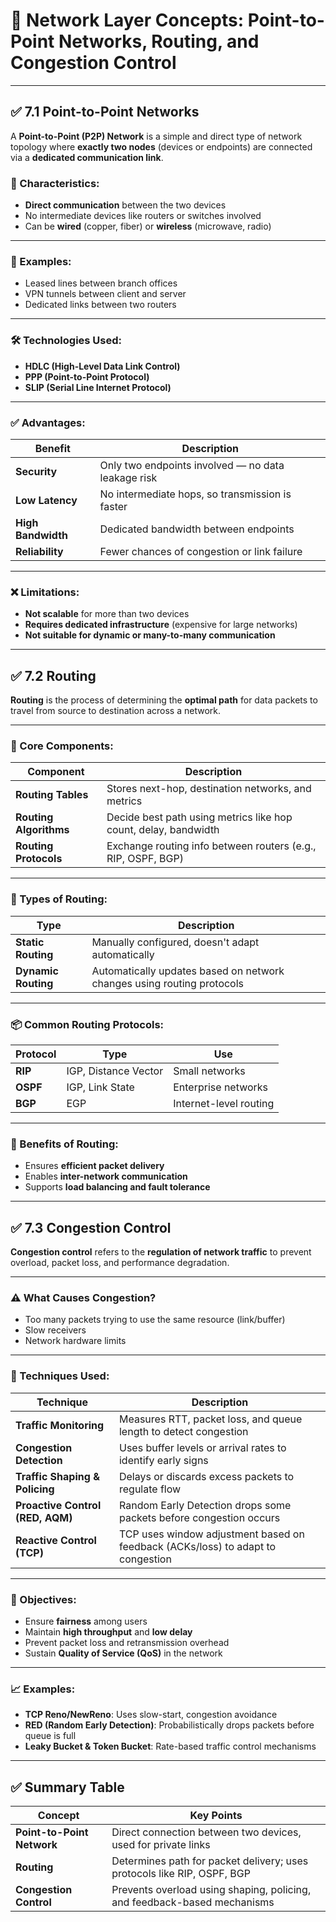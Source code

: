 

# 📘 **Network Layer Concepts: Point-to-Point Networks, Routing, and Congestion Control**

---

## ✅ **7.1 Point-to-Point Networks**

A **Point-to-Point (P2P) Network** is a simple and direct type of network topology where **exactly two nodes** (devices or endpoints) are connected via a **dedicated communication link**.

### 🔗 Characteristics:

* **Direct communication** between the two devices
* No intermediate devices like routers or switches involved
* Can be **wired** (copper, fiber) or **wireless** (microwave, radio)

---

### 📡 Examples:

* Leased lines between branch offices
* VPN tunnels between client and server
* Dedicated links between two routers

---

### 🛠 Technologies Used:

* **HDLC (High-Level Data Link Control)**
* **PPP (Point-to-Point Protocol)**
* **SLIP (Serial Line Internet Protocol)**

---

### ✅ Advantages:

| Benefit            | Description                                        |
| ------------------ | -------------------------------------------------- |
| **Security**       | Only two endpoints involved — no data leakage risk |
| **Low Latency**    | No intermediate hops, so transmission is faster    |
| **High Bandwidth** | Dedicated bandwidth between endpoints              |
| **Reliability**    | Fewer chances of congestion or link failure        |

---

### ❌ Limitations:

* **Not scalable** for more than two devices
* **Requires dedicated infrastructure** (expensive for large networks)
* **Not suitable for dynamic or many-to-many communication**

---

## ✅ **7.2 Routing**

**Routing** is the process of determining the **optimal path** for data packets to travel from source to destination across a network.

---

### 🧠 Core Components:

| Component              | Description                                                     |
| ---------------------- | --------------------------------------------------------------- |
| **Routing Tables**     | Stores next-hop, destination networks, and metrics              |
| **Routing Algorithms** | Decide best path using metrics like hop count, delay, bandwidth |
| **Routing Protocols**  | Exchange routing info between routers (e.g., RIP, OSPF, BGP)    |

---

### 🔁 Types of Routing:

| Type                | Description                                                            |
| ------------------- | ---------------------------------------------------------------------- |
| **Static Routing**  | Manually configured, doesn't adapt automatically                       |
| **Dynamic Routing** | Automatically updates based on network changes using routing protocols |

---

### 📦 Common Routing Protocols:

| Protocol | Type                 | Use                    |
| -------- | -------------------- | ---------------------- |
| **RIP**  | IGP, Distance Vector | Small networks         |
| **OSPF** | IGP, Link State      | Enterprise networks    |
| **BGP**  | EGP                  | Internet-level routing |

---

### 🧾 Benefits of Routing:

* Ensures **efficient packet delivery**
* Enables **inter-network communication**
* Supports **load balancing and fault tolerance**

---

## ✅ **7.3 Congestion Control**

**Congestion control** refers to the **regulation of network traffic** to prevent overload, packet loss, and performance degradation.

---

### ⚠️ What Causes Congestion?

* Too many packets trying to use the same resource (link/buffer)
* Slow receivers
* Network hardware limits

---

### 🧰 Techniques Used:

| Technique                        | Description                                                                     |
| -------------------------------- | ------------------------------------------------------------------------------- |
| **Traffic Monitoring**           | Measures RTT, packet loss, and queue length to detect congestion                |
| **Congestion Detection**         | Uses buffer levels or arrival rates to identify early signs                     |
| **Traffic Shaping & Policing**   | Delays or discards excess packets to regulate flow                              |
| **Proactive Control (RED, AQM)** | Random Early Detection drops some packets before congestion occurs              |
| **Reactive Control (TCP)**       | TCP uses window adjustment based on feedback (ACKs/loss) to adapt to congestion |

---

### 🎯 Objectives:

* Ensure **fairness** among users
* Maintain **high throughput** and **low delay**
* Prevent packet loss and retransmission overhead
* Sustain **Quality of Service (QoS)** in the network

---

### 📈 Examples:

* **TCP Reno/NewReno**: Uses slow-start, congestion avoidance
* **RED (Random Early Detection)**: Probabilistically drops packets before queue is full
* **Leaky Bucket & Token Bucket**: Rate-based traffic control mechanisms

---

## ✅ Summary Table

| Concept                    | Key Points                                                               |
| -------------------------- | ------------------------------------------------------------------------ |
| **Point-to-Point Network** | Direct connection between two devices, used for private links            |
| **Routing**                | Determines path for packet delivery; uses protocols like RIP, OSPF, BGP  |
| **Congestion Control**     | Prevents overload using shaping, policing, and feedback-based mechanisms |

